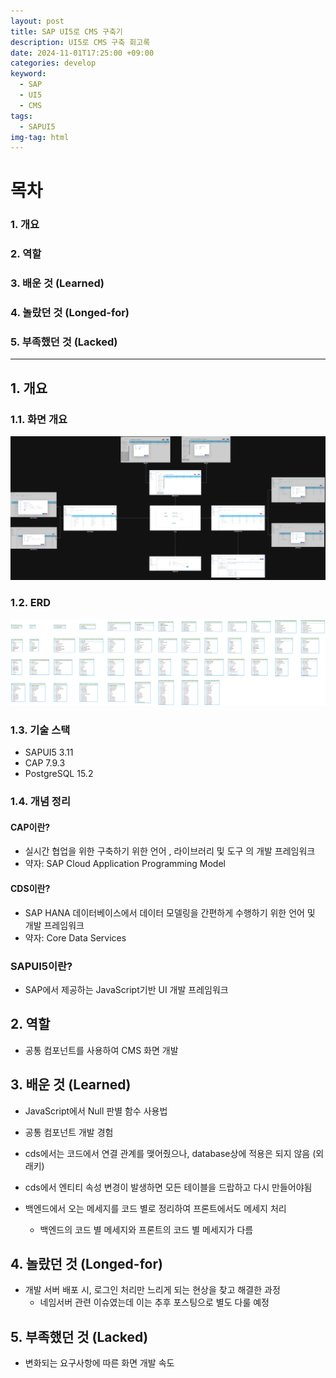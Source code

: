 ```yaml
---
layout: post
title: SAP UI5로 CMS 구축기
description: UI5로 CMS 구축 회고록
date: 2024-11-01T17:25:00 +09:00
categories: develop
keyword:
  - SAP
  - UI5
  - CMS
tags:
  - SAPUI5
img-tag: html
---
```

# 목차

### 1. 개요

### 2. 역할

### 3. 배운 것 (Learned)

### 4. 놀랐던 것 (Longed-for)

### 5. 부족했던 것 (Lacked)

- - -

## 1. 개요

### 1.1. 화면 개요

![](/assets/img/ui5_sitemap.png)

### 1.2. ERD

![](/assets/img/cms_dev-public.png)

### 1.3. 기술 스택

* SAPUI5 3.11
* CAP 7.9.3
* PostgreSQL 15.2

### 1.4. 개념 정리

#### CAP이란?

* 실시간 협업을 위한 구축하기 위한 언어 , 라이브러리 및 도구 의 개발 프레임워크
* 약자: SAP Cloud Application Programming Model 

#### CDS이란?

* SAP HANA 데이터베이스에서 데이터 모델링을 간편하게 수행하기 위한 언어 및 
  개발 프레임워크
* 약자: Core Data Services

### SAPUI5이란?

* SAP에서 제공하는 JavaScript기반 UI 개발 프레임워크

## 2. 역할

* 공통 컴포넌트를 사용하여 CMS 화면 개발 

## 3. 배운 것 (Learned)

* JavaScript에서 Null 판별 함수 사용법
* 공통 컴포넌트 개발 경험
* cds에서는 코드에서 연결 관계를 맺어줬으나, database상에 적용은 되지 않음 (외래키)
* cds에서 엔티티 속성 변경이 발생하면 모든 테이블을 드랍하고 다시 만들어야됨 
* 백엔드에서 오는 메세지를 코드 별로 정리하여 프론트에서도 메세지 처리

  * 백엔드의 코드 별 메세지와 프론트의 코드 별 메세지가 다름

## 4. 놀랐던 것 (Longed-for)

* 개발 서버 배포 시, 로그인 처리만 느리게 되는 현상을 찾고 해결한 과정
  * 네임서버 관련 이슈였는데 이는 추후 포스팅으로 별도 다룰 예정

## 5. 부족했던 것 (Lacked)

* 변화되는 요구사항에 따른 화면 개발 속도
